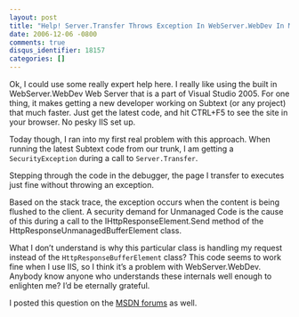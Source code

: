 ```yaml
---
layout: post
title: "Help! Server.Transfer Throws Exception In WebServer.WebDev In Medium Trust"
date: 2006-12-06 -0800
comments: true
disqus_identifier: 18157
categories: []
---
```

Ok, I could use some really expert help here. I really like using the
built in WebServer.WebDev Web Server that is a part of Visual Studio
2005. For one thing, it makes getting a new developer working on Subtext
(or any project) that much faster. Just get the latest code, and hit
CTRL+F5 to see the site in your browser. No pesky IIS set up.

Today though, I ran into my first real problem with this approach. When
running the latest Subtext code from our trunk, I am getting a
`SecurityException` during a call to `Server.Transfer`.

Stepping through the code in the debugger, the page I transfer to
executes just fine without throwing an exception.

Based on the stack trace, the exception occurs when the content is being
flushed to the client. A security demand for Unmanaged Code is the cause
of this during a call to the IHttpResponseElement.Send method of the
HttpResponseUnmanagedBufferElement class.

What I don’t understand is why this particular class is handling my
request instead of the `HttpResponseBufferElement` class? This code
seems to work fine when I use IIS, so I think it’s a problem with
WebServer.WebDev. Anybody know anyone who understands these internals
well enough to enlighten me? I’d be eternally grateful.

I posted this question on the [MSDN
forums](http://forums.microsoft.com/MSDN/ShowPost.aspx?PostID=993855&SiteID=1&mode=1 "MSDN Forums")
as well.

